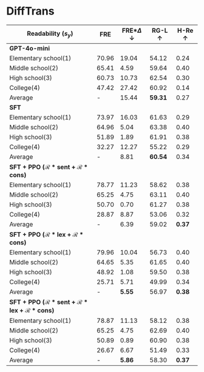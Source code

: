 # DiffTrans

| **Readability ($s_y$)**   | **FRE**  | **FRE$*\Delta$ $\downarrow$** | **RG-L $\uparrow$** | **H-Re $\uparrow$** |
|---------------------------|----------|-------------------------------|---------------------|---------------------|
| **GPT-4o-mini**           |          |                               |                     |                     |
| Elementary school(1)      | 70.96    | 19.04                         | 54.12               | 0.24                |
| Middle school(2)          | 65.41    | 4.59                          | 59.64               | 0.40                |
| High school(3)            | 60.73    | 10.73                         | 62.54               | 0.30                |
| College(4)                | 47.42    | 27.42                         | 60.92               | 0.14                |
| Average                   | -        | 15.44                         | __59.31__           | 0.27                |
| **SFT**                   |          |                               |                     |                     |
| Elementary school(1)      | 73.97    | 16.03                         | 61.63               | 0.29                |
| Middle school(2)          | 64.96    | 5.04                          | 63.38               | 0.40                |
| High school(3)            | 51.89    | 1.89                          | 61.91               | 0.38                |
| College(4)                | 32.27    | 12.27                         | 55.22               | 0.29                |
| Average                   | -        | 8.81                          | **60.54**           | 0.34                |
| **SFT + PPO ($\mathcal{R}*{\text{sent}} + \mathcal{R}*{\text{cons}}$)** |          |                               |                     |                     |
| Elementary school(1)      | 78.77    | 11.23                         | 58.62               | 0.38                |
| Middle school(2)          | 65.25    | 4.75                          | 63.11               | 0.40                |
| High school(3)            | 50.70    | 0.70                          | 61.27               | 0.38                |
| College(4)                | 28.87    | 8.87                          | 53.06               | 0.32                |
| Average                   | -        | 6.39                          | 59.02               | __0.37__            |
| **SFT + PPO ($\mathcal{R}*{\text{lex}} + \mathcal{R}*{\text{cons}}$)** |          |                               |                     |                     |
| Elementary school(1)      | 79.96    | 10.04                         | 56.73               | 0.40                |
| Middle school(2)          | 64.65    | 5.35                          | 61.65               | 0.40                |
| High school(3)            | 48.92    | 1.08                          | 59.50               | 0.38                |
| College(4)                | 25.71    | 5.71                          | 49.99               | 0.34                |
| Average                   | -        | **5.55**                      | 56.97               | **0.38**            |
| **SFT + PPO ($\mathcal{R}*{\text{sent}} + \mathcal{R}*{\text{lex}} + \mathcal{R}*{\text{cons}}$)** |          |                               |                     |                     |
| Elementary school(1)      | 78.87    | 11.13                         | 58.12               | 0.38                |
| Middle school(2)          | 65.25    | 4.75                          | 62.69               | 0.40                |
| High school(3)            | 50.89    | 0.89                          | 60.90               | 0.38                |
| College(4)                | 26.67    | 6.67                          | 51.49               | 0.33                |
| Average                   | -        | __5.86__                      | 58.30               | __0.37__            |
